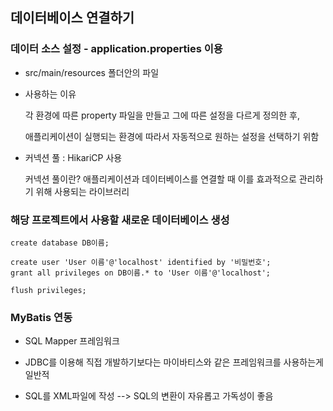 ## 데이터베이스 연결하기 

### 데이터 소스 설정 - application.properties 이용

 - src/main/resources 폴더안의 파일 
 
 - 사용하는 이유 
 
     각 환경에 따른 property 파일을 만들고 그에 따른 설정을 다르게 정의한 후, 
        
     애플리케이션이 실행되는 환경에 따라서 자동적으로 원하는 설정을 선택하기 위함 
 
 - 커넥션 풀 : HikariCP 사용 
 
     커넥션 풀이란? 애플리케이션과 데이터베이스를 연결할 때 이를 효과적으로 관리하기 위해 사용되는 라이브러리 
       
       
### 해당 프로젝트에서 사용할 새로운 데이터베이스 생성 

  ```
  create database DB이름;
  
  create user 'User 이름'@'localhost' identified by '비밀번호';
  grant all privileges on DB이름.* to 'User 이름'@'localhost';

  flush privileges;
  
  ```
  
### MyBatis 연동

 - SQL Mapper 프레임워크 
 
 - JDBC를 이용해 직접 개발하기보다는 마이바티스와 같은 프레임워크를 사용하는게 일반적 
 
 - SQL를 XML파일에 작성 --> SQL의 변환이 자유롭고 가독성이 좋음 
